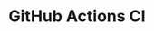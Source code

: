 # GitHub Actions CI





































































































































































































































































































































































































































































































































































































































































































































































































































































































































































































































































































































































































































































































































































































































































































































































































































































































































































































































































































































































































































































































































































































































































































































































































































































































































































































































































































































































